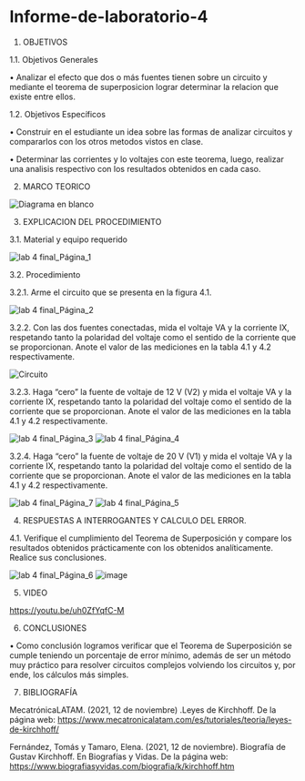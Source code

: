 # Informe-de-laboratorio-4

1.	OBJETIVOS 

1.1.	Objetivos Generales 

• Analizar el efecto que dos o más fuentes tienen sobre un circuito y mediante el teorema de superposicion lograr determinar la relacion que existe entre ellos.

1.2.	Objetivos Específicos 

•	Construir en el estudiante un idea sobre las formas de analizar circuitos y compararlos con los otros metodos vistos en clase.

•	Determinar las corrientes  y lo voltajes con este teorema, luego,  realizar una analisis respectivo con los resultados obtenidos en cada  caso.

2.	MARCO TEORICO 

 ![Diagrama en blanco](https://user-images.githubusercontent.com/93899658/147181519-bcd2e49c-fc1e-4273-8164-62baaa50246c.png)

3.	EXPLICACION DEL PROCEDIMIENTO


3.1.	Material y equipo requerido 

![lab 4 final_Página_1](https://user-images.githubusercontent.com/93209004/147173785-f8e9263b-8593-437f-8f95-9cdd84511ae7.jpg)


3.2.	Procedimiento

3.2.1.	Arme el circuito que se presenta en la figura 4.1. 

![lab 4 final_Página_2](https://user-images.githubusercontent.com/93209004/147173847-56492cb5-1490-42a2-90f3-0643c4deb697.jpg)

3.2.2. Con las dos fuentes conectadas, mida el voltaje VA y la corriente IX, respetando tanto la polaridad del voltaje como el sentido de la corriente que se proporcionan. Anote el valor de las mediciones en la tabla 4.1 y 4.2 respectivamente. 

![Circuito](https://user-images.githubusercontent.com/93209004/147174582-aac1da96-491b-4463-85b2-e5c1f29220cb.png)

3.2.3. Haga “cero” la fuente de voltaje de 12 V (V2) y mida el voltaje VA y la corriente IX, respetando tanto la polaridad del voltaje como el sentido de la corriente que se proporcionan. Anote el valor de las mediciones en la tabla 4.1 y 4.2 respectivamente. 

![lab 4 final_Página_3](https://user-images.githubusercontent.com/93209004/147173851-63d0aeaa-c49d-4216-b197-fdaa53ab403f.jpg)
![lab 4 final_Página_4](https://user-images.githubusercontent.com/93209004/147173953-ef82aa9a-0685-46e6-a6cc-28334146d3c1.jpg)

3.2.4. Haga “cero” la fuente de voltaje de 20 V (V1) y mida el voltaje VA y la corriente IX, respetando tanto la polaridad del voltaje como el sentido de la corriente que se proporcionan. Anote el valor de las mediciones en la tabla 4.1 y 4.2 respectivamente. 

![lab 4 final_Página_7](https://user-images.githubusercontent.com/93209004/147173981-e1da052a-6769-4807-9cfc-7104451bbdbd.jpg)
![lab 4 final_Página_5](https://user-images.githubusercontent.com/93209004/147174042-f4107d31-2c14-4252-a8cb-db5b223940bd.jpg)

4.	RESPUESTAS A INTERROGANTES Y CALCULO DEL ERROR.

4.1. Verifique el cumplimiento del Teorema de Superposición y compare los resultados obtenidos prácticamente con los obtenidos analíticamente. Realice sus conclusiones. 

![lab 4 final_Página_6](https://user-images.githubusercontent.com/93209004/147174076-74028a1f-2d3d-434b-b816-467bf065567e.jpg)
![image](https://user-images.githubusercontent.com/93899658/147257476-c6e4222d-2be6-4a03-9e3a-d118a1ba5d14.png)


5.	VIDEO

https://youtu.be/uh0ZfYqfC-M

6.	CONCLUSIONES	

•	Como conclusión logramos verificar que el Teorema de Superposición se cumple teniendo un porcentaje de error mínimo, además de ser un método muy práctico para resolver circuitos complejos volviendo los circuitos y, por ende, los cálculos más simples.

7. BIBLIOGRAFÍA 


MecatrónicaLATAM. (2021, 12 de noviembre) .Leyes de Kirchhoff. De la página web: https://www.mecatronicalatam.com/es/tutoriales/teoria/leyes-de-kirchhoff/

Fernández, Tomás y Tamaro, Elena. (2021, 12 de noviembre). Biografía de Gustav Kirchhoff. En Biografías y Vidas. De la página web: https://www.biografiasyvidas.com/biografia/k/kirchhoff.htm


